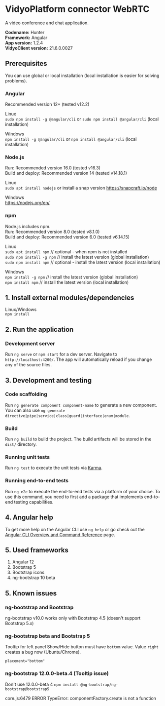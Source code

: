 # VidyoPlatform connector WebRTC

A video conference and chat application.<br>

**Codename:** Hunter<br>
**Framework:** Angular<br>
**App version:** 1.2.4<br>
**VidyoClient version:** 21.6.0.0027<br>

## Prerequisites

You can use global or local installation (local installation is easier for solving problems).

### Angular

Recommended version 12+ (tested v12.2)

Linux<br>
`sudo npm install -g @angular/cli` or `sudo npm install @angular/cli` (local installation)

Windows<br>
`npm install -g @angular/cli` or `npm install @angular/cli` (local installation)

### Node.js

Run: Recommended version 16.0 (tested v16.3) <br>
Build and deploy: Recommended version 14 (tested v14.18.1)<br>

Linux<br>
`sudo apt install nodejs` or install a snap version https://snapcraft.io/node

Windows <br>
https://nodejs.org/en/

### npm

Node.js includes npm.<br>
Run: Recommended version 8.0 (tested v8.1.0)<br>
Build and deploy: Recommended version 6.0 (tested v6.14.15)<br>

Linux<br>
`sudo apt install npm` // optional - when npm is not installed  
`sudo npm install -g npm` // install the latest version (global installation) <br>
`sudo npm install npm` // optional - install the latest version (local installation)

Windows<br>
`npm install -g npm` // install the latest version (global installation)<br>
`npm install npm` // install the latest version (local installation)

## 1. Install external modules/dependencies

Linux/Windows<br>
`npm install`

## 2. Run the application

### Development server

Run `ng serve` or `npm start` for a dev server. Navigate to `http://localhost:4200/`. The app will automatically reload if you change any of the source files.

## 3. Development and testing

### Code scaffolding

Run `ng generate component component-name` to generate a new component. You can also use `ng generate directive|pipe|service|class|guard|interface|enum|module`.

### Build

Run `ng build` to build the project. The build artifacts will be stored in the `dist/` directory.

### Running unit tests

Run `ng test` to execute the unit tests via [Karma](https://karma-runner.github.io).

### Running end-to-end tests

Run `ng e2e` to execute the end-to-end tests via a platform of your choice. To use this command, you need to first add a package that implements end-to-end testing capabilities.

## 4. Angular help

To get more help on the Angular CLI use `ng help` or go check out the [Angular CLI Overview and Command Reference](https://angular.io/cli) page.

## 5. Used frameworks

1. Angular 12
2. Bootstrap 5
3. Bootstrap icons
4. ng-bootstrap 10 beta

## 5. Known issues

### ng-bootstrap and Bootstrap

ng-bootstrap v10.0 works only with Bootstrap 4.5 (doesn't support Bootstrap 5.x)

### ng-bootstrap beta and Bootstrap 5

Tooltip for left panel Show/Hide button must have `bottom` value. Value `right` creates a bug now (Ubuntu/Chrome).

`placement="bottom"`

### ng-bootstrap 12.0.0-beta.4 (Tooltip issue)

Don't use 12.0.0-beta 4
`npm install @ng-bootstrap/ng-bootstrap@bootstrap5`

core.js:6479 ERROR TypeError: componentFactory.create is not a function
